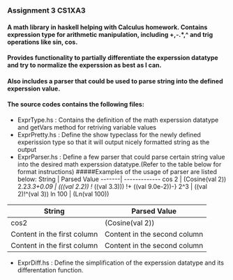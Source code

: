 ### Assignment 3 CS1XA3
#### A math library in haskell helping with Calculus homework. Contains expression type for arithmetic manipulation, including +,-.*,^ and trig operations like sin, cos.
#### Provides functionality to partially differentiate the experssion datatype and try to normalize the experssion as best as I can.
#### Also includes a parser that could be used to parse string into the defined experssion value.

#### The source codes contains the following files:
*  ExprType.hs : Contains the definition of the math experssion datatype and getVars method for retriving variable values
*  ExprPretty.hs : Define the show typeclass for the newly defined experission type so that it will output nicely formatted string as the output
*  ExprParser.hs : Define a few parser that could parse certain string value into the desired math experssion datatype.(Refer to the table below for format instructions)
 #####Examples of the usage of parser are listed below:
String | Parsed Value
-------| -------------
cos 2  | (Cosine(val 2))
2.2*3.3+0.09 | (((val 2.2)) !* ((val 3.3))) !+ ((val 9.0e-2))-}
2^3    | ((val 2)!^(val 3))
ln 100 | (Ln(val 100)) 

String       | Parsed Value 
------------ | -------------
cos2 | (Cosine(val 2))
Content in the first column | Content in the second column
Content in the first column | Content in the second column

*  ExprDiff.hs : Define the simplification of the experssion datatype and its differentation function.

